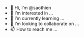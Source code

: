- 👋 Hi, I’m @saothien
- 👀 I’m interested in ...
- 🌱 I’m currently learning ...
- 💞️ I’m looking to collaborate on ...
- 📫 How to reach me ...

<!---
saothien/saothien is a ✨ special ✨ repository because its `README.md` (this file) appears on your GitHub profile.
You can click the Preview link to take a look at your changes.
--->
